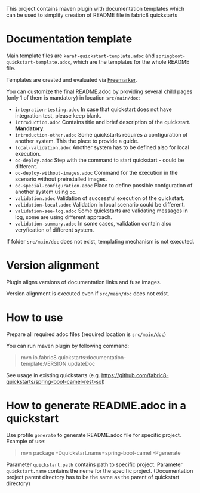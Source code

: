 This project contains maven plugin with documentation templates which can be used to simplify creation of README file in fabric8 quickstarts

# Documentation template

Main template files are `karaf-quickstart-template.adoc` and `springboot-quickstart-template.adoc`, which are the templates for the whole README file. 

Templates are created and evaluated via [Freemarker](https://freemarker.apache.org/). 

You can customize the final README.adoc by providing several child pages (only 1 of them is mandatory) in location `src/main/doc`:
 - `integration-testing.adoc` In case that quickstart does not have integration test, please keep blank.
 - `introduction.adoc` Contains title and brief description of the quickstart. **Mandatory**.
 - `introduction-other.adoc` Some quickstarts requires a configuration of another system. This the place to provide a guide.
 - `local-validation.adoc` Another system has to be defined also for local execution.
 - `oc-deploy.adoc` Step with the command to start quickstart - could be different. 
 - `oc-deploy-without-images.adoc` Command for the execution in the scenario without preinstalled images. 
 - `oc-special-configuration.adoc` Place to define possible confguration of another system using `oc`.
 - `validation.adoc` Validation of successful execution of the quickstart.
 - `validation-local.adoc` Validation in local scenario could be different.
 - `validation-see-log.adoc` Some quickstarts are validating messages in log, some are using different approach.
 - `validation-summary.adoc` In some cases, validation contain also veryfication of different system.
 
 If folder `src/main/doc` does not exist, templating mechanism is not executed.  
 
 # Version alignment
 
 Plugin aligns versions of documentation links and fuse images.
 
 Version alignment is executed even if `src/main/doc` does not exist.
 
 # How to use
 
Prepare all required adoc files (required location is `src/main/doc`)
 
You can run maven plugin by following command:
> mvn io.fabric8.quickstarts:documentation-template:VERSION:updateDoc


See usage in existing quickstarts (e.g. https://github.com/fabric8-quickstarts/spring-boot-camel-rest-sql)

 # How to generate README.adoc in a quickstart
 
 Use profile `generate` to generate README.adoc file for specific project. Example of use:
 
 > mvn package -Dquickstart.name=spring-boot-camel -Pgenerate 

Parameter `quickstart.path` contains path to specific project.
Parameter `quickstart.name` contains the neme for the specific project.
(Documentation project parent directory has to be the same as the parent of quickstart directory)




 



